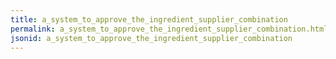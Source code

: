 ```yaml
---
title: a_system_to_approve_the_ingredient_supplier_combination
permalink: a_system_to_approve_the_ingredient_supplier_combination.html
jsonid: a_system_to_approve_the_ingredient_supplier_combination
---
```


